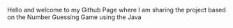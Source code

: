 Hello and welcome to my Github Page where I am sharing the project based on the Number Guessing Game using the Java 
